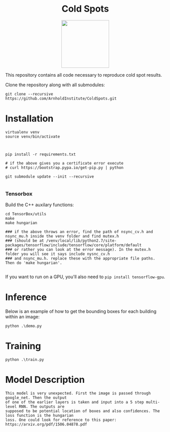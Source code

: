 
<h1 align="center">Cold Spots</h1>

<p align="center">
<a href="https://sinai-survey.tk">
<img src="https://i.imgur.com/0ccpCe0.jpg" height="150" />
</a>
</p>

This repository contains all code necessary to reproduce cold spot results.

Clone the repository along with all submodules:

```
git clone --recursive https://github.com/ArnholdInstitute/ColdSpots.git
```

# Installation

```
virtualenv venv
source venv/bin/activate



pip install -r requirements.txt

# if the above gives you a certificate error execute
# curl https://bootstrap.pypa.io/get-pip.py | python

git submodule update --init --recursive


```




### Tensorbox

Build the C++ auxilary functions:

```
cd TensorBox/utils 
make 
make hungarian

### if the above throws an error, find the path of nsync_cv.h and nsync_mu.h inside the venv folder and find mutex.h
### (should be at /venv/local/lib/python2.7/site-packages/tensorflow/include/tensorflow/core/platform/default 
### or rather you can look at the error message). In the mutex.h folder you will see it says include nysnc_cv.h
### and nsync_mu.h. replace these with the appropriate file paths. Then do 'make hungarian'.


```

If you want to run on a GPU, you'll also need to `pip install tensorflow-gpu`.

# Inference

Below is an example of how to get the bounding boxes for each building within an image:

```
python .\demo.py
```

# Training

```
python .\train.py
```
# Model Description

```
This model is very unexpected. First the image is passed through google_net. Then the output
of one of the earlier layers is taken and input into a 5 step multi-level RNN. The outputs are 
supposed to be potential location of boxes and also confidences. The loss function is the hungarian 
loss. One could look for reference to this paper: https://arxiv.org/pdf/1506.04878.pdf
```
